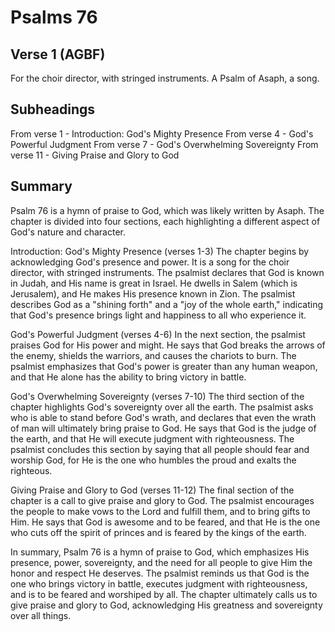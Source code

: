 # Psalms 76

## Verse 1 (AGBF)

For the choir director, with stringed instruments. A Psalm of Asaph, a song.

## Subheadings

From verse 1 - Introduction: God's Mighty Presence
From verse 4 - God's Powerful Judgment
From verse 7 - God's Overwhelming Sovereignty
From verse 11 - Giving Praise and Glory to God

## Summary

Psalm 76 is a hymn of praise to God, which was likely written by Asaph. The chapter is divided into four sections, each highlighting a different aspect of God's nature and character.

Introduction: God's Mighty Presence (verses 1-3)
The chapter begins by acknowledging God's presence and power. It is a song for the choir director, with stringed instruments. The psalmist declares that God is known in Judah, and His name is great in Israel. He dwells in Salem (which is Jerusalem), and He makes His presence known in Zion. The psalmist describes God as a "shining forth" and a "joy of the whole earth," indicating that God's presence brings light and happiness to all who experience it.

God's Powerful Judgment (verses 4-6)
In the next section, the psalmist praises God for His power and might. He says that God breaks the arrows of the enemy, shields the warriors, and causes the chariots to burn. The psalmist emphasizes that God's power is greater than any human weapon, and that He alone has the ability to bring victory in battle.

God's Overwhelming Sovereignty (verses 7-10)
The third section of the chapter highlights God's sovereignty over all the earth. The psalmist asks who is able to stand before God's wrath, and declares that even the wrath of man will ultimately bring praise to God. He says that God is the judge of the earth, and that He will execute judgment with righteousness. The psalmist concludes this section by saying that all people should fear and worship God, for He is the one who humbles the proud and exalts the righteous.

Giving Praise and Glory to God (verses 11-12)
The final section of the chapter is a call to give praise and glory to God. The psalmist encourages the people to make vows to the Lord and fulfill them, and to bring gifts to Him. He says that God is awesome and to be feared, and that He is the one who cuts off the spirit of princes and is feared by the kings of the earth.

In summary, Psalm 76 is a hymn of praise to God, which emphasizes His presence, power, sovereignty, and the need for all people to give Him the honor and respect He deserves. The psalmist reminds us that God is the one who brings victory in battle, executes judgment with righteousness, and is to be feared and worshiped by all. The chapter ultimately calls us to give praise and glory to God, acknowledging His greatness and sovereignty over all things.